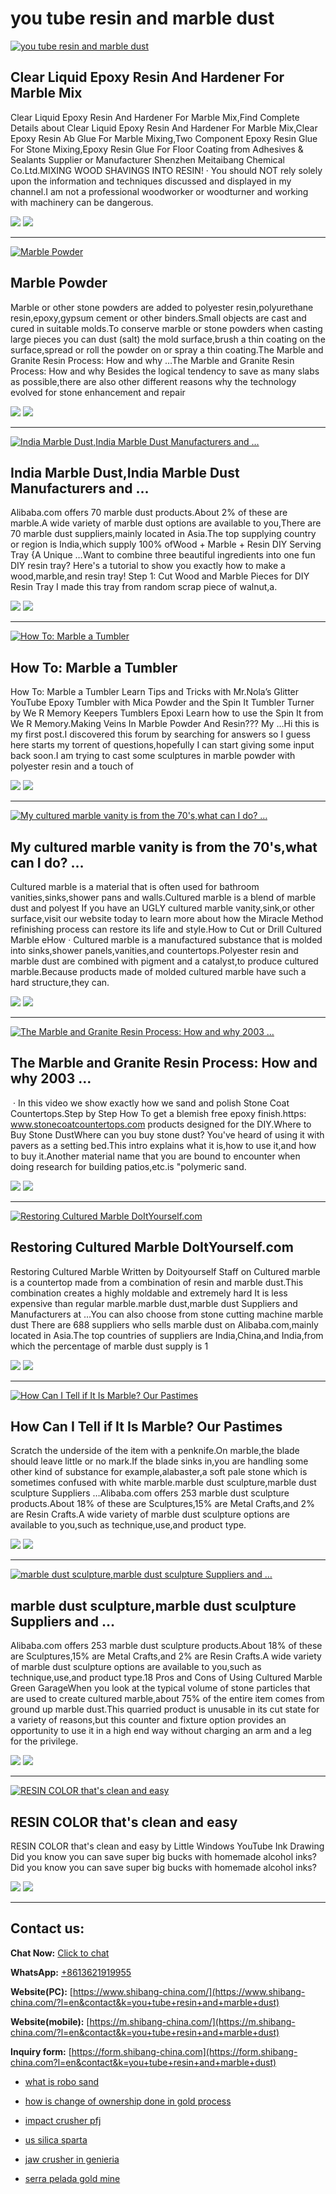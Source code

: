 # you tube resin and marble dust

<a href="https://swt.shibang-china.com/?l=en&img&k=you+tube+resin+and+marble+dust" target="_blank">![you tube resin and marble dust](http://static.shibang-china.com/all-800x300/398.jpg)</a>

## Clear Liquid Epoxy Resin And Hardener For Marble Mix
Clear Liquid Epoxy Resin And Hardener For Marble Mix,Find Complete Details about Clear Liquid Epoxy Resin And Hardener For Marble Mix,Clear Epoxy Resin Ab Glue For Marble Mixing,Two Component Epoxy Resin Glue For Stone Mixing,Epoxy Resin Glue For Floor Coating from Adhesives &amp; Sealants Supplier or Manufacturer Shenzhen Meitaibang Chemical Co.Ltd.MIXING WOOD SHAVINGS INTO RESIN!&nbsp;&#0183;&#32;You should NOT rely solely upon the information and techniques discussed and displayed in my channel.I am not a professional woodworker or woodturner and working with machinery can be dangerous.


<a href="https://whatsapp.shibangsoft.com/WhatsApp.php" target="_blank" title="WhatsApp">![](http://static.shibang-china.com/icon/whatsapp.png)</a> <a href="https://swt.shibang-china.com/?l=en&icon&k=you+tube+resin+and+marble+dust" target="_blank">![](http://static.shibang-china.com/icon/chat-en.png)</a>

---

<a href="https://swt.shibang-china.com/?l=en&img&k=you+tube+resin+and+marble+dust" target="_blank">![Marble Powder](http://static.shibang-china.com/all-800x300/1074.jpg)</a>

## Marble Powder
Marble or other stone powders are added to polyester resin,polyurethane resin,epoxy,gypsum cement or other binders.Small objects are cast and cured in suitable molds.To conserve marble or stone powders when casting large pieces you can dust (salt) the mold surface,brush a thin coating on the surface,spread or roll the powder on or spray a thin coating.The Marble and Granite Resin Process: How and why …The Marble and Granite Resin Process: How and why Besides the logical tendency to save as many slabs as possible,there are also other different reasons why the technology evolved for stone enhancement and repair


<a href="https://whatsapp.shibangsoft.com/WhatsApp.php" target="_blank" title="WhatsApp">![](http://static.shibang-china.com/icon/whatsapp.png)</a> <a href="https://swt.shibang-china.com/?l=en&icon&k=you+tube+resin+and+marble+dust" target="_blank">![](http://static.shibang-china.com/icon/chat-en.png)</a>

---

<a href="https://swt.shibang-china.com/?l=en&img&k=you+tube+resin+and+marble+dust" target="_blank">![India Marble Dust,India Marble Dust Manufacturers and …](http://static.shibang-china.com/all-800x300/136.jpg)</a>

## India Marble Dust,India Marble Dust Manufacturers and …
Alibaba.com offers 70 marble dust products.About 2% of these are marble.A wide variety of marble dust options are available to you,There are 70 marble dust suppliers,mainly located in Asia.The top supplying country or region is India,which supply 100% ofWood + Marble + Resin DIY Serving Tray {A Unique …Want to combine three beautiful ingredients into one fun DIY resin tray? Here's a tutorial to show you exactly how to make a wood,marble,and resin tray! Step 1: Cut Wood and Marble Pieces for DIY Resin Tray I made this tray from random scrap piece of walnut,a.


<a href="https://whatsapp.shibangsoft.com/WhatsApp.php" target="_blank" title="WhatsApp">![](http://static.shibang-china.com/icon/whatsapp.png)</a> <a href="https://swt.shibang-china.com/?l=en&icon&k=you+tube+resin+and+marble+dust" target="_blank">![](http://static.shibang-china.com/icon/chat-en.png)</a>

---

<a href="https://swt.shibang-china.com/?l=en&img&k=you+tube+resin+and+marble+dust" target="_blank">![How To: Marble a Tumbler](http://static.shibang-china.com/all-800x300/854.jpg)</a>

## How To: Marble a Tumbler
How To: Marble a Tumbler Learn Tips and Tricks with Mr.Nola’s Glitter YouTube Epoxy Tumbler with Mica Powder and the Spin It Tumbler Turner by We R Memory Keepers Tumblers Epoxi Learn how to use the Spin It from We R Memory.Making Veins In Marble Powder And Resin??? My …Hi this is my first post.I discovered this forum by searching for answers so I guess here starts my torrent of questions,hopefully I can start giving some input back soon.I am trying to cast some sculptures in marble powder with polyester resin and a touch of


<a href="https://whatsapp.shibangsoft.com/WhatsApp.php" target="_blank" title="WhatsApp">![](http://static.shibang-china.com/icon/whatsapp.png)</a> <a href="https://swt.shibang-china.com/?l=en&icon&k=you+tube+resin+and+marble+dust" target="_blank">![](http://static.shibang-china.com/icon/chat-en.png)</a>

---

<a href="https://swt.shibang-china.com/?l=en&img&k=you+tube+resin+and+marble+dust" target="_blank">![My cultured marble vanity is from the 70's,what can I do? …](http://static.shibang-china.com/all-800x300/1495.jpg)</a>

## My cultured marble vanity is from the 70's,what can I do? …
Cultured marble is a material that is often used for bathroom vanities,sinks,shower pans and walls.Cultured marble is a blend of marble dust and polyest If you have an UGLY cultured marble vanity,sink,or other surface,visit our website today to learn more about how the Miracle Method refinishing process can restore its life and style.How to Cut or Drill Cultured Marble eHow&nbsp;&#0183;&#32;Cultured marble is a manufactured substance that is molded into sinks,shower panels,vanities,and countertops.Polyester resin and marble dust are combined with pigment and a catalyst,to produce cultured marble.Because products made of molded cultured marble have such a hard structure,they can.


<a href="https://whatsapp.shibangsoft.com/WhatsApp.php" target="_blank" title="WhatsApp">![](http://static.shibang-china.com/icon/whatsapp.png)</a> <a href="https://swt.shibang-china.com/?l=en&icon&k=you+tube+resin+and+marble+dust" target="_blank">![](http://static.shibang-china.com/icon/chat-en.png)</a>

---

<a href="https://swt.shibang-china.com/?l=en&img&k=you+tube+resin+and+marble+dust" target="_blank">![The Marble and Granite Resin Process: How and why 2003 …](http://static.shibang-china.com/all-800x300/629.jpg)</a>

## The Marble and Granite Resin Process: How and why 2003 …
&nbsp;&#0183;&#32;In this video we show exactly how we sand and polish Stone Coat Countertops.Step by Step How To get a blemish free epoxy finish.https: www.stonecoatcountertops.com products designed for the DIY.Where to Buy Stone DustWhere can you buy stone dust? You've heard of using it with pavers as a setting bed.This intro explains what it is,how to use it,and how to buy it.Another material name that you are bound to encounter when doing research for building patios,etc.is &quot;polymeric sand.


<a href="https://whatsapp.shibangsoft.com/WhatsApp.php" target="_blank" title="WhatsApp">![](http://static.shibang-china.com/icon/whatsapp.png)</a> <a href="https://swt.shibang-china.com/?l=en&icon&k=you+tube+resin+and+marble+dust" target="_blank">![](http://static.shibang-china.com/icon/chat-en.png)</a>

---

<a href="https://swt.shibang-china.com/?l=en&img&k=you+tube+resin+and+marble+dust" target="_blank">![Restoring Cultured Marble DoItYourself.com](http://static.shibang-china.com/all-800x300/878.jpg)</a>

## Restoring Cultured Marble DoItYourself.com
Restoring Cultured Marble Written by Doityourself Staff on Cultured marble is a countertop made from a combination of resin and marble dust.This combination creates a highly moldable and extremely hard It is less expensive than regular marble.marble dust,marble dust Suppliers and Manufacturers at …You can also choose from stone cutting machine marble dust There are 688 suppliers who sells marble dust on Alibaba.com,mainly located in Asia.The top countries of suppliers are India,China,and India,from which the percentage of marble dust supply is 1


<a href="https://whatsapp.shibangsoft.com/WhatsApp.php" target="_blank" title="WhatsApp">![](http://static.shibang-china.com/icon/whatsapp.png)</a> <a href="https://swt.shibang-china.com/?l=en&icon&k=you+tube+resin+and+marble+dust" target="_blank">![](http://static.shibang-china.com/icon/chat-en.png)</a>

---

<a href="https://swt.shibang-china.com/?l=en&img&k=you+tube+resin+and+marble+dust" target="_blank">![How Can I Tell if It Is Marble? Our Pastimes](http://static.shibang-china.com/all-800x300/332.jpg)</a>

## How Can I Tell if It Is Marble? Our Pastimes
Scratch the underside of the item with a penknife.On marble,the blade should leave little or no mark.If the blade sinks in,you are handling some other kind of substance for example,alabaster,a soft pale stone which is sometimes confused with white marble.marble dust sculpture,marble dust sculpture Suppliers …Alibaba.com offers 253 marble dust sculpture products.About 18% of these are Sculptures,15% are Metal Crafts,and 2% are Resin Crafts.A wide variety of marble dust sculpture options are available to you,such as technique,use,and product type.


<a href="https://whatsapp.shibangsoft.com/WhatsApp.php" target="_blank" title="WhatsApp">![](http://static.shibang-china.com/icon/whatsapp.png)</a> <a href="https://swt.shibang-china.com/?l=en&icon&k=you+tube+resin+and+marble+dust" target="_blank">![](http://static.shibang-china.com/icon/chat-en.png)</a>

---

<a href="https://swt.shibang-china.com/?l=en&img&k=you+tube+resin+and+marble+dust" target="_blank">![marble dust sculpture,marble dust sculpture Suppliers and …](http://static.shibang-china.com/all-800x300/760.jpg)</a>

## marble dust sculpture,marble dust sculpture Suppliers and …
Alibaba.com offers 253 marble dust sculpture products.About 18% of these are Sculptures,15% are Metal Crafts,and 2% are Resin Crafts.A wide variety of marble dust sculpture options are available to you,such as technique,use,and product type.18 Pros and Cons of Using Cultured Marble Green GarageWhen you look at the typical volume of stone particles that are used to create cultured marble,about 75% of the entire item comes from ground up marble dust.This quarried product is unusable in its cut state for a variety of reasons,but this counter and fixture option provides an opportunity to use it in a high end way without charging an arm and a leg for the privilege.


<a href="https://whatsapp.shibangsoft.com/WhatsApp.php" target="_blank" title="WhatsApp">![](http://static.shibang-china.com/icon/whatsapp.png)</a> <a href="https://swt.shibang-china.com/?l=en&icon&k=you+tube+resin+and+marble+dust" target="_blank">![](http://static.shibang-china.com/icon/chat-en.png)</a>

---

<a href="https://swt.shibang-china.com/?l=en&img&k=you+tube+resin+and+marble+dust" target="_blank">![RESIN COLOR that's clean and easy](http://static.shibang-china.com/all-800x300/1054.jpg)</a>

## RESIN COLOR that's clean and easy
RESIN COLOR that's clean and easy by Little Windows YouTube Ink Drawing Did you know you can save super big bucks with homemade alcohol inks? Did you know you can save super big bucks with homemade alcohol inks?

<a href="https://whatsapp.shibangsoft.com/WhatsApp.php" target="_blank" title="WhatsApp">![](http://static.shibang-china.com/icon/whatsapp.png)</a> <a href="https://swt.shibang-china.com/?l=en&icon&k=you+tube+resin+and+marble+dust" target="_blank">![](http://static.shibang-china.com/icon/chat-en.png)</a>

---
## Contact us:

**Chat Now:** [Click to chat](https://swt.shibang-china.com?l=en&contact&k=you+tube+resin+and+marble+dust)

**WhatsApp:**  [+8613621919955](https://whatsapp.shibangsoft.com/WhatsApp.php)

**Website(PC):** [https://www.shibang-china.com/](https://www.shibang-china.com/?l=en&contact&k=you+tube+resin+and+marble+dust)

**Website(mobile):** [https://m.shibang-china.com/](https://m.shibang-china.com/?l=en&contact&k=you+tube+resin+and+marble+dust)

**Inquiry form:** [https://form.shibang-china.com](https://form.shibang-china.com?l=en&contact&k=you+tube+resin+and+marble+dust)

* [what is robo sand](../131/what%20is%20robo%20sand.md)

* [how is change of ownership done in gold process](../131/how%20is%20change%20of%20ownership%20done%20in%20gold%20process.md)

* [impact crusher pfj](../138/impact%20crusher%20pfj.md)

* [us silica sparta](../136/us%20silica%20sparta.md)

* [jaw crusher in genieria](../132/jaw%20crusher%20in%20genieria.md)

* [serra pelada gold mine](../128/serra%20pelada%20gold%20mine.md)